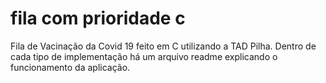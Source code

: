 # fila com prioridade c
Fila de Vacinação da Covid 19 feito em C utilizando a TAD Pilha. Dentro de cada tipo de implementação há um arquivo readme explicando o funcionamento da aplicação.
